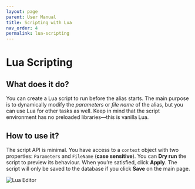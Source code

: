 ```yaml
---
layout: page
parent: User Manual
title: Scripting with Lua
nav_order: 4
permalink: lua-scripting
---
```


# Lua Scripting

## What does it do?

You can create a Lua script to run before the alias starts. The main purpose is to dynamically modify the _parameters_ or _file name_ of the alias, but you can use Lua for other tasks as well. Keep in mind that the script environment has no preloaded libraries—this is vanilla Lua.

## How to use it?

The script API is minimal. You have access to a `context` object with two properties: `Parameters` and `FileName` (**case sensitive**). You can **Dry run** the script to preview its behaviour. When you’re satisfied, click **Apply**. The script will only be saved to the database if you click **Save** on the main page.

![Lua Editor](assets/images/usermanual/lua_script.png)
